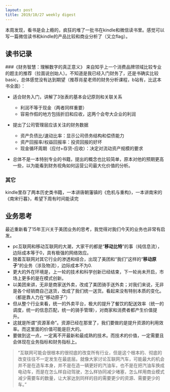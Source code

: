 ```yaml
---
layout: post
title: 2019/10/27 weekly digest
---
```

本周发现，看书是会上瘾的，疯狂的堆了一批书在kindle和微信读书里。感觉可以写一篇微信读书和kindle的产品比较和商业分析了（又立flag）。

## 读书记录 
###《财务智慧：理解数字的真正意义》 
来自知乎上一个消费品牌领域比较专业的题主的推荐（拉面说创始人）。不知道是我已经入门财务了，还是书确实比较basic，总体感觉没有达到期望（推荐肖星老师的财务分析课程，b站有，比这本书全面）：

* 适合财务入门，讲解了3张表的基本会记原则和关联关系
	* 利润不等于现金（两者同样重要）
	* 容易作假的地方包括折旧和应收，这两个会夸大企业的利润
	
* 提出了公司管理层应该关注的财务数据
	* 资产负债比/速动比率：显示公司债务结构和偿债能力
	* 资产回报率/权益回报率：投资回报的好坏
	* 现金循环周期（应付+存货-应收）：决定对流动资产规模的要求
	
* 总体不是一本特别专业的书籍，提出的概念也比较简单，原本对他的预期更高一些，以为能看到财务视角如何运营公司最大化价值的分析。 

### 其它
kindle里存了两本历史类书籍，一本讲唐朝藩镇的《危机与重构》，一本讲南宋的《南宋行暮》，希望下周有时间能读完

## 业务思考
最近重新看了15年王兴关于美团业务的思考，我觉得对我们今天的业务也非常有启发。 

* pc互联网和移动互联网的大潮，大家干的都是“**移动比特**”的事（纯信息流），边际成本等于0，具有极强的网络效应。
* 随着互联网对其它行业的渗透和结合，出现了美团和“我们”这样的“**移动原子**”的业务（涉及物流），边际成本不为0.
* 更大的外在环境是，上一轮的技术和科学创新已经结束，下一轮尚未开启，市场上更多的是在模式创新。
* 以美团来讲，无非是商家送外卖，改成了美团骑手送外卖；对我们来说，无非是各个经销商自己送货，改成了我们统一送货。看起来没有特别本质的变化。（都是靠人力在“移动原子”）
* 但从整个行业来看，统一的外卖平台，极大的提升了餐饮的配送效率（统一的调度，统一的信息匹配，统一的骑手管理），对商家和消费者都产生价值提升。
* 这就是所谓“资源革命”。资源已经在那里了，我们要做的是提升资源的利用效率。而这里面的价值可能是巨大的。
* 要做到这一点，一定离不开最新和最成熟的技术。而技术的价值，一定需要且会体现在业务指标和财务指标上。

> “互联网可能会很根本的很彻底的改变所有行业，但是这个根本的、彻底的改变往往不一定发生在最底层。就像大家讨论互联网汽车，可能最大的机会并不是在造车本身，并不是在造一辆更好的汽油车，也不是在把汽油车换成电动车，而是在怎么样自动驾驶，怎么样协同减少堵塞，怎么样用商业模式减少需要车的数量，让大家达到同样的目的需要更少的资源、需要更少的车。”



